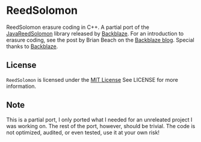 # ReedSolomon
ReedSolomon erasure coding in C++. 
A partial port of the [JavaReedSolomon](https://github.com/Backblaze/JavaReedSolomon) library released by [Backblaze](http://backblaze.com). 
For an introduction to erasure coding, see the post by Brian Beach on the [Backblaze blog](https://www.backblaze.com/blog/ReedSolomon/). 
Special thanks to [Backblaze](http://backblaze.com).

## License
`ReedSolomon` is licensed under the [MIT License](https://en.wikipedia.org/wiki/MIT_License)
See LICENSE for more information.

## Note
This is a partial port, I only ported what I needed for an unreleated project I was working on. The rest of the port, however, should be trivial.
The code is not optimized, audited, or even tested, use it at your own risk!